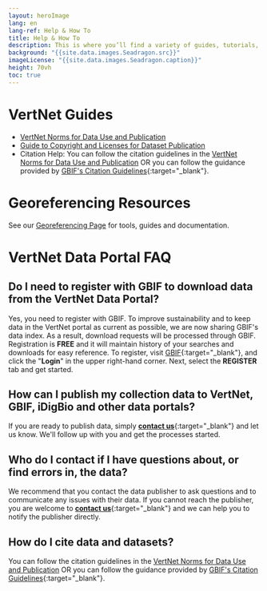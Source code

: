 ```yaml
--- 
layout: heroImage
lang: en
lang-ref: Help & How To
title: Help & How To
description: This is where you’ll find a variety of guides, tutorials, and FAQs for publishing data and using the [VertNet Portal](https://hp-vertnet-plus.gbif-staging.org/data/). Don’t forget to check Training Workshops and Publications & Videos for other descriptive and educational materials. We haven't forgotten about developers either. If all else fails, contact us with your questions.
background: "{{site.data.images.Seadragon.src}}"
imageLicense: "{{site.data.images.Seadragon.caption}}"
height: 70vh
toc: true
---
```


# VertNet Guides
* [VertNet Norms for Data Use and Publication](/resources/norms/)
* [Guide to Copyright and Licenses for Dataset Publication](/resources/datalicensingguide/)
* Citation Help: You can follow the citation guidelines in the [VertNet Norms for Data Use and Publication](/resources/norms/) OR you can follow the guidance provided by [GBIF's Citation Guidelines](https://www.gbif.org/citation-guidelines){:target="_blank"}.

# Georeferencing Resources
See our [Georeferencing Page](/resources/georef/) for tools, guides and documentation.


# VertNet Data Portal FAQ
## Do I need to register with GBIF to download data from the VertNet Data Portal?
Yes, you need to register with GBIF. To improve sustainability and to keep data in the VertNet portal as current as possible, we are now sharing GBIF's data index. As a result, download requests will be processed through GBIF. Registration is **FREE** and it will maintain history of your searches and downloads for easy reference.
To register, visit [GBIF](https://www.gbif.org/){:target="_blank"}, and click the "**Login**" in the upper right-hand corner. Next, select the **REGISTER** tab and get started.

## How can I publish my collection data to VertNet, GBIF, iDigBio and other data portals?
If you are ready to publish data, simply [**contact us**](contact/){:target="_blank"} and let us know. We'll follow up with you and get the processes started.

## Who do I contact if I have questions about, or find errors in, the data?
We recommend that you contact the data publisher to ask questions and to communicate any issues with their data. If you cannot reach the publisher, you are welcome to [**contact us**](contact/){:target="_blank"} and we can help you to notify the publisher directly.

## How do I cite data and datasets?
You can follow the citation guidelines in the [VertNet Norms for Data Use and Publication](/resources/norms/) OR you can follow the guidance provided by [GBIF's Citation Guidelines](https://www.gbif.org/citation-guidelines){:target="_blank"}.
